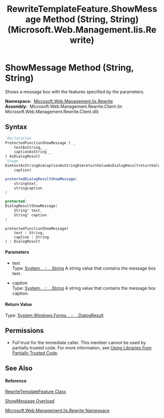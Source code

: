 ﻿---
title: RewriteTemplateFeature.ShowMessage Method (String, String) (Microsoft.Web.Management.Iis.Rewrite)
TOCTitle: ShowMessage Method (String, String)
ms:assetid: M:Microsoft.Web.Management.Iis.Rewrite.RewriteTemplateFeature.ShowMessage(System.String,System.String)
ms:mtpsurl: https://msdn.microsoft.com/en-us/library/microsoft.web.management.iis.rewrite.rewritetemplatefeature.showmessage(v=VS.90)
ms:contentKeyID: 46408202
ms.date: 05/02/2012
mtps_version: v=VS.90
dev_langs:
- vb
- csharp
- c++
- jscript
api_location:
- Microsoft.Web.Management.Rewrite.Client.dll
api_name:
- Microsoft.Web.Management.Iis.Rewrite.RewriteTemplateFeature.ShowMessage
api_type:
- Managed
topic_type:
- apiref
- kbSyntax
product_family_name: VS
ROBOTS: INDEX,FOLLOW
---

# ShowMessage Method (String, String)

Shows a message box with the features specified by the parameters.

**Namespace:**  [Microsoft.Web.Management.Iis.Rewrite](microsoft-web-management-iis-rewrite-namespace.md)  
**Assembly:**  Microsoft.Web.Management.Rewrite.Client (in Microsoft.Web.Management.Rewrite.Client.dll)

## Syntax

``` vb
'Declaration
ProtectedFunctionShowMessage ( _
    textAsString, _
    captionAsString _
) AsDialogResult
'Usage
DimtextAsStringDimcaptionAsStringDimreturnValueAsDialogResultreturnValue = Me.ShowMessage(text, _
    caption)
```

``` csharp
protectedDialogResultShowMessage(
    stringtext,
    stringcaption
)
```

``` c++
protected:
DialogResultShowMessage(
    String^ text, 
    String^ caption
)
```

``` jscript
protectedfunctionShowMessage(
    text : String, 
    caption : String
) : DialogResult
```

#### Parameters

  - text  
    Type: [System. . :: . .String](https://msdn.microsoft.com/en-us/library/s1wwdcbf\(v=vs.90\))  
    A string value that contains the message box text.  

<!-- end list -->

  - caption  
    Type: [System. . :: . .String](https://msdn.microsoft.com/en-us/library/s1wwdcbf\(v=vs.90\))  
    A string value that contains the message box caption.  

#### Return Value

Type: [System.Windows.Forms. . :: . .DialogResult](https://msdn.microsoft.com/en-us/library/5ahe29t9\(v=vs.90\))  

## Permissions

  - Full trust for the immediate caller. This member cannot be used by partially trusted code. For more information, see [Using Libraries from Partially Trusted Code](https://msdn.microsoft.com/en-us/library/8skskf63\(v=vs.90\)).

## See Also

#### Reference

[RewriteTemplateFeature Class](rewritetemplatefeature-class-microsoft-web-management-iis-rewrite.md)

[ShowMessage Overload](rewritetemplatefeature-showmessage-method-microsoft-web-management-iis-rewrite.md)

[Microsoft.Web.Management.Iis.Rewrite Namespace](microsoft-web-management-iis-rewrite-namespace.md)


